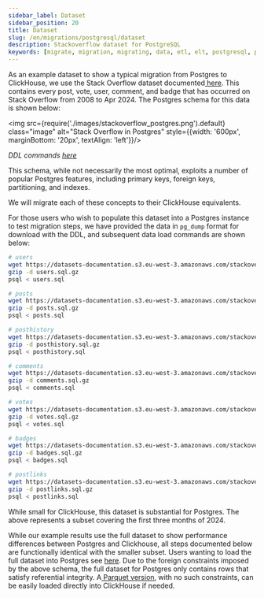 ```yaml
---
sidebar_label: Dataset
sidebar_position: 20
title: Dataset
slug: /en/migrations/postgresql/dataset
description: Stackoverflow dataset for PostgreSQL
keywords: [migrate, migration, migrating, data, etl, elt, postgresql, postgres]
---
```


As an example dataset to show a typical migration from Postgres to ClickHouse, we use the Stack Overflow dataset documented[ here](/docs/en/getting-started/example-datasets/stackoverflow). This contains every post, vote, user, comment, and badge that has occurred on Stack Overflow from 2008 to Apr 2024. The Postgres schema for this data is shown below:

<img src={require('./images/stackoverflow_postgres.png').default} class="image" alt="Stack Overflow in Postgres" style={{width: '600px', marginBottom: '20px', textAlign: 'left'}}/>

_DDL commands [here](https://github.com/ClickHouse/clickhouse-docs/blob/main/docs/en/migrations/postgresql/assets/stackoverflow_ddl.md)_

This schema, while not necessarily the most optimal, exploits a number of popular Postgres features, including primary keys, foreign keys, partitioning, and indexes.

We will migrate each of these concepts to their ClickHouse equivalents.

For those users who wish to populate this dataset into a Postgres instance to test migration steps, we have provided the data in `pg_dump` format for download with the DDL, and subsequent data load commands are shown below:

```bash
# users
wget https://datasets-documentation.s3.eu-west-3.amazonaws.com/stackoverflow/pdump/2024/users.sql.gz
gzip -d users.sql.gz
psql < users.sql

# posts
wget https://datasets-documentation.s3.eu-west-3.amazonaws.com/stackoverflow/pdump/2024/posts.sql.gz
gzip -d posts.sql.gz
psql < posts.sql

# posthistory
wget https://datasets-documentation.s3.eu-west-3.amazonaws.com/stackoverflow/pdump/2024/posthistory.sql.gz
gzip -d posthistory.sql.gz
psql < posthistory.sql

# comments
wget https://datasets-documentation.s3.eu-west-3.amazonaws.com/stackoverflow/pdump/2024/comments.sql.gz
gzip -d comments.sql.gz
psql < comments.sql

# votes
wget https://datasets-documentation.s3.eu-west-3.amazonaws.com/stackoverflow/pdump/2024/votes.sql.gz
gzip -d votes.sql.gz
psql < votes.sql

# badges
wget https://datasets-documentation.s3.eu-west-3.amazonaws.com/stackoverflow/pdump/2024/badges.sql.gz
gzip -d badges.sql.gz
psql < badges.sql

# postlinks
wget https://datasets-documentation.s3.eu-west-3.amazonaws.com/stackoverflow/pdump/2024/postlinks.sql.gz
gzip -d postlinks.sql.gz
psql < postlinks.sql
```

While small for ClickHouse, this dataset is substantial for Postgres. The above represents a subset covering the first three months of 2024.

While our example results use the full dataset to show performance differences between Postgres and Clickhouse, all steps documented below are functionally identical with the smaller subset. Users wanting to load the full dataset into Postgres see [here](https://github.com/ClickHouse/clickhouse-docs/blob/main/docs/en/migrations/postgresql/assets/fulldataset.md). Due to the foreign constraints imposed by the above schema, the full dataset for Postgres only contains rows that satisfy referential integrity. A[ Parquet version](/docs/en/getting-started/example-datasets/stackoverflow), with no such constraints, can be easily loaded directly into ClickHouse if needed.
